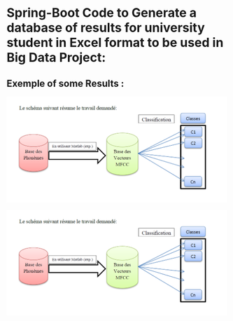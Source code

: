 
# Spring-Boot Code to Generate a database of results for university student in Excel format to be used in Big Data Project:

## Exemple of some Results :

![alt text](https://raw.githubusercontent.com/MohamedDhiaJemai/Automatic-Speech-Recognition-ASR-/master/Image.PNG)

![alt text](https://raw.githubusercontent.com/MohamedDhiaJemai/Automatic-Speech-Recognition-ASR-/master/Image.PNG)
